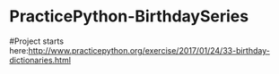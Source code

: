 # PracticePython-BirthdaySeries


#Project starts here:http://www.practicepython.org/exercise/2017/01/24/33-birthday-dictionaries.html